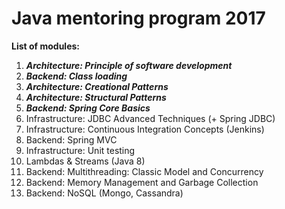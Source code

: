 # Java mentoring program 2017

**List of modules:**

1. **_Architecture: Principle of software development_**
2. **_Backend: Class loading_**
3. **_Architecture: Creational Patterns_**
4. **_Architecture: Structural Patterns_**
5. **_Backend: Spring Core Basics_**
6. Infrastructure: JDBC  Advanced Techniques (+ Spring JDBC)
7. Infrastructure: Continuous Integration Concepts (Jenkins)
8. Backend: Spring MVC
9. Infrastructure: Unit testing
10. Lambdas & Streams (Java 8)
11. Backend: Multithreading: Classic Model and Concurrency
12. Backend: Memory Management and Garbage Collection
13. Backend: NoSQL (Mongo, Cassandra)

